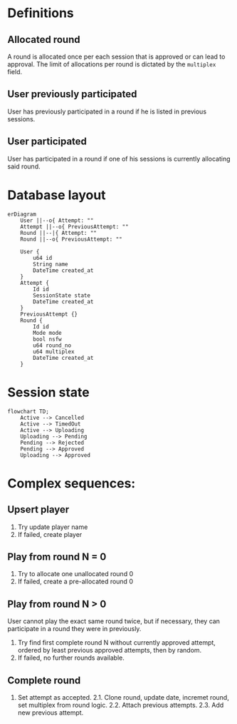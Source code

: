 # Definitions

## Allocated round
A round is allocated once per each session that is approved or can lead to approval.
The limit of allocations per round is dictated by the `multiplex` field.

## User previously participated
User has previously participated in a round if he is listed in previous sessions.

## User participated
User has participated in a round if one of his sessions is currently allocating said round.

# Database layout

```mermaid
erDiagram
    User ||--o{ Attempt: ""
    Attempt ||--o{ PreviousAttempt: ""
    Round ||--|{ Attempt: ""
    Round ||--o{ PreviousAttempt: ""

    User {
        u64 id
        String name
        DateTime created_at
    }
    Attempt {
        Id id
        SessionState state
        DateTime created_at
    }
    PreviousAttempt {}
    Round {
        Id id
        Mode mode
        bool nsfw
        u64 round_no
        u64 multiplex
        DateTime created_at
    }
```

# Session state

```mermaid
flowchart TD;
    Active --> Cancelled
    Active --> TimedOut
    Active --> Uploading
    Uploading --> Pending
    Pending --> Rejected
    Pending --> Approved
    Uploading --> Approved
```

# Complex sequences:

## Upsert player

1. Try update player name
2. If failed, create player

## Play from round N = 0

1. Try to allocate one unallocated round 0
2. If failed, create a pre-allocated round 0

## Play from round N > 0

User cannot play the exact same round twice, but if necessary, they can participate in a round they were in previously.

1. Try find first complete round N without currently approved attempt, ordered by least previous approved attempts, then by random.
2. If failed, no further rounds available.

## Complete round

1. Set attempt as accepted.
2.1. Clone round, update date, incremet round, set multiplex from round logic.
2.2. Attach previous attempts.
2.3. Add new previous attempt.

